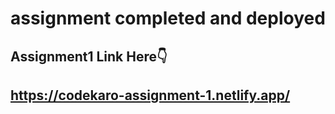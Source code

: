 # assignment completed and deployed

## Assignment1 Link Here👇
## https://codekaro-assignment-1.netlify.app/